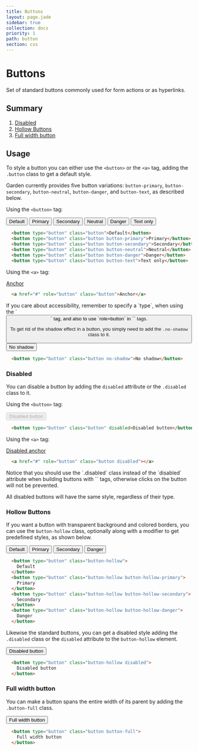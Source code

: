 ```yaml
---
title: Buttons
layout: page.jade
sidebar: true
collection: docs
priority: 1
path: button
section: css
---
```


# Buttons
<p class="lead">
  Set of standard buttons commonly used for form actions or as hyperlinks.
</p>

## Summary
1. [Disabled](#disabled)
2. [Hollow Buttons](#hollow-buttons)
3. [Full width button](#full-width-button)

## Usage

To style a button you can either use the `<button>` or the `<a>` tag, adding the `.button` class to get a default style.

Garden currently provides five button variations: `button-primary`, `button-secondary`, `button-neutral`, `button-danger`, and `button-text`, as described below.

Using the `<button>` tag:

<div class="example example-code">
  <button type="button" class="button">Default</button>
  <button type="button" class="button button-primary">Primary</button>
  <button type="button" class="button button-secondary">Secondary</button>
  <button type="button" class="button button-neutral">Neutral</button>
  <button type="button" class="button button-danger">Danger</button>
  <button type="button" class="button button-text">Text only</button>
</div>

```html
  <button type="button" class="button">Default</button>
  <button type="button" class="button button-primary">Primary</button>
  <button type="button" class="button button-secondary">Secondary</button>
  <button type="button" class="button button-neutral">Neutral</button>
  <button type="button" class="button button-danger">Danger</button>
  <button type="button" class="button button-text">Text only</button>
```

Using the `<a>` tag:

<div class="example example-code">
  <a href="#" role="button" class="button">Anchor</a>
</div>

```html
  <a href="#" role="button" class="button">Anchor</a>
```
<p class="notification notification-warning">
  If you care about accessibility, remember to specify a `type`, when using the `<button>` tag, and also to use `role=button` in `<a>` tags.
</p>

To get rid of the shadow effect in a button, you simply need to add the `.no-shadow` class to it.

<div class="example example-code">
  <button type="button" class="button no-shadow">No shadow</button>
</div>

```html
  <button type="button" class="button no-shadow">No shadow</button>
```

### Disabled

You can disable a button by adding the `disabled` attribute or the `.disabled` class to it.


Using the `<button>` tag:

<div class="example example-code">
  <button disabled type="button" class="button">Disabled button</button>
</div>

```html
  <button type="button" class="button" disabled>Disabled button</button>
```

Using the `<a>` tag:

<div class="example example-code">
  <a href="#" role="button" class="button disabled">Disabled anchor</a>
</div>

```html
  <a href="#" role="button" class="button disabled"></a>
```
<p class="notification notification-warning">
  Notice that you should use the `.disabled` class instead of the `disabled` attribute when building buttons with `<a>` tags, otherwise clicks on the button will not be prevented.
</p>
<p class="notification notification-warning">
  All disabled buttons will have the same style, regardless of their type.
</p>

### Hollow Buttons

If you want a button with transparent background and colored borders, you can use the `button-hollow` class, optionally along with a modifier to get predefined styles, as shown below.

<div class="example example-code">
  <button type="button" class="button-hollow">
    Default
  </button>
  <button type="button" class="button-hollow button-hollow-primary">
    Primary
  </button>
  <button type="button" class="button-hollow button-hollow-secondary">
    Secondary
  </button>
  <button type="button" class="button-hollow button-hollow-danger">
    Danger
  </button>
</div>

```html
  <button type="button" class="button-hollow">
    Default
  </button>
  <button type="button" class="button-hollow button-hollow-primary">
    Primary
  </button>
  <button type="button" class="button-hollow button-hollow-secondary">
    Secondary
  </button>
  <button type="button" class="button-hollow button-hollow-danger">
    Danger
  </button>
```

Likewise the standard buttons, you can get a disabled style adding the `.disabled` class or the `disabled` attribute to the `button-hollow` element.

<div class="example example-code">
  <button type="button" class="button-hollow disabled">
    Disabled button
  </button>
</div>

```html
  <button type="button" class="button-hollow disabled">
    Disabled button
  </button>
```

### Full width button

You can make a button spans the entire width of its parent by adding the `.button-full` class.

<div class="example example-code">
  <button type="button" class="button button-full">
    Full width button
  </button>
</div>

```html
  <button type="button" class="button button-full">
    Full width button
  </button>
```
